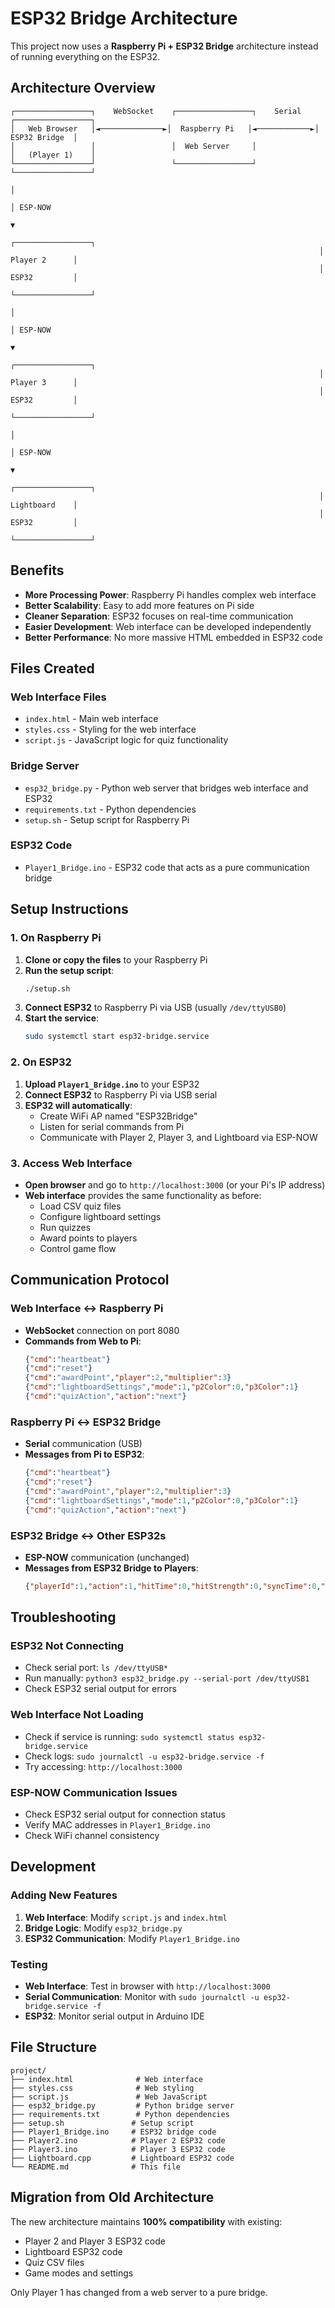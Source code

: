 # ESP32 Bridge Architecture

This project now uses a **Raspberry Pi + ESP32 Bridge** architecture instead of running everything on the ESP32.

## Architecture Overview

```
┌─────────────────┐    WebSocket    ┌─────────────────┐    Serial    ┌─────────────────┐
│   Web Browser   │◄──────────────►│  Raspberry Pi   │◄────────────►│   ESP32 Bridge  │
│                 │                 │  Web Server     │               │   (Player 1)    │
└─────────────────┘                 └─────────────────┘               └─────────────────┘
                                                                              │
                                                                              │ ESP-NOW
                                                                              ▼
                                                                     ┌─────────────────┐
                                                                     │   Player 2      │
                                                                     │   ESP32         │
                                                                     └─────────────────┘
                                                                              │
                                                                              │ ESP-NOW
                                                                              ▼
                                                                     ┌─────────────────┐
                                                                     │   Player 3      │
                                                                     │   ESP32         │
                                                                     └─────────────────┘
                                                                              │
                                                                              │ ESP-NOW
                                                                              ▼
                                                                     ┌─────────────────┐
                                                                     │   Lightboard    │
                                                                     │   ESP32         │
                                                                     └─────────────────┘
```

## Benefits

- **More Processing Power**: Raspberry Pi handles complex web interface
- **Better Scalability**: Easy to add more features on Pi side
- **Cleaner Separation**: ESP32 focuses on real-time communication
- **Easier Development**: Web interface can be developed independently
- **Better Performance**: No more massive HTML embedded in ESP32 code

## Files Created

### Web Interface Files
- `index.html` - Main web interface
- `styles.css` - Styling for the web interface
- `script.js` - JavaScript logic for quiz functionality

### Bridge Server
- `esp32_bridge.py` - Python web server that bridges web interface and ESP32
- `requirements.txt` - Python dependencies
- `setup.sh` - Setup script for Raspberry Pi

### ESP32 Code
- `Player1_Bridge.ino` - ESP32 code that acts as a pure communication bridge

## Setup Instructions

### 1. On Raspberry Pi

1. **Clone or copy the files** to your Raspberry Pi
2. **Run the setup script**:
   ```bash
   ./setup.sh
   ```
3. **Connect ESP32** to Raspberry Pi via USB (usually `/dev/ttyUSB0`)
4. **Start the service**:
   ```bash
   sudo systemctl start esp32-bridge.service
   ```

### 2. On ESP32

1. **Upload `Player1_Bridge.ino`** to your ESP32
2. **Connect ESP32** to Raspberry Pi via USB serial
3. **ESP32 will automatically**:
   - Create WiFi AP named "ESP32Bridge"
   - Listen for serial commands from Pi
   - Communicate with Player 2, Player 3, and Lightboard via ESP-NOW

### 3. Access Web Interface

- **Open browser** and go to `http://localhost:3000` (or your Pi's IP address)
- **Web interface** provides the same functionality as before:
  - Load CSV quiz files
  - Configure lightboard settings
  - Run quizzes
  - Award points to players
  - Control game flow

## Communication Protocol

### Web Interface ↔ Raspberry Pi
- **WebSocket** connection on port 8080
- **Commands from Web to Pi**:
  ```json
  {"cmd":"heartbeat"}
  {"cmd":"reset"}
  {"cmd":"awardPoint","player":2,"multiplier":3}
  {"cmd":"lightboardSettings","mode":1,"p2Color":0,"p3Color":1}
  {"cmd":"quizAction","action":"next"}
  ```

### Raspberry Pi ↔ ESP32 Bridge
- **Serial** communication (USB)
- **Messages from Pi to ESP32**:
  ```json
  {"cmd":"heartbeat"}
  {"cmd":"reset"}
  {"cmd":"awardPoint","player":2,"multiplier":3}
  {"cmd":"lightboardSettings","mode":1,"p2Color":0,"p3Color":1}
  {"cmd":"quizAction","action":"next"}
  ```

### ESP32 Bridge ↔ Other ESP32s
- **ESP-NOW** communication (unchanged)
- **Messages from ESP32 Bridge to Players**:
  ```json
  {"playerId":1,"action":1,"hitTime":0,"hitStrength":0,"syncTime":0,"roundTripTime":0}
  ```

## Troubleshooting

### ESP32 Not Connecting
- Check serial port: `ls /dev/ttyUSB*`
- Run manually: `python3 esp32_bridge.py --serial-port /dev/ttyUSB1`
- Check ESP32 serial output for errors

### Web Interface Not Loading
- Check if service is running: `sudo systemctl status esp32-bridge.service`
- Check logs: `sudo journalctl -u esp32-bridge.service -f`
- Try accessing: `http://localhost:3000`

### ESP-NOW Communication Issues
- Check ESP32 serial output for connection status
- Verify MAC addresses in `Player1_Bridge.ino`
- Check WiFi channel consistency

## Development

### Adding New Features
1. **Web Interface**: Modify `script.js` and `index.html`
2. **Bridge Logic**: Modify `esp32_bridge.py`
3. **ESP32 Communication**: Modify `Player1_Bridge.ino`

### Testing
- **Web Interface**: Test in browser with `http://localhost:3000`
- **Serial Communication**: Monitor with `sudo journalctl -u esp32-bridge.service -f`
- **ESP32**: Monitor serial output in Arduino IDE

## File Structure

```
project/
├── index.html              # Web interface
├── styles.css              # Web styling
├── script.js               # Web JavaScript
├── esp32_bridge.py         # Python bridge server
├── requirements.txt        # Python dependencies
├── setup.sh               # Setup script
├── Player1_Bridge.ino     # ESP32 bridge code
├── Player2.ino            # Player 2 ESP32 code
├── Player3.ino            # Player 3 ESP32 code
├── Lightboard.cpp         # Lightboard ESP32 code
└── README.md              # This file
```

## Migration from Old Architecture

The new architecture maintains **100% compatibility** with existing:
- Player 2 and Player 3 ESP32 code
- Lightboard ESP32 code
- Quiz CSV files
- Game modes and settings

Only Player 1 has changed from a web server to a pure bridge.
